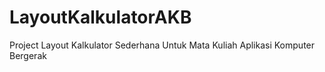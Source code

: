 # LayoutKalkulatorAKB
Project Layout Kalkulator Sederhana Untuk Mata Kuliah Aplikasi Komputer Bergerak
